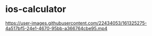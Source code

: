 # ios-calculator



https://user-images.githubusercontent.com/22434053/161325275-4a517bf5-24e1-4670-95bb-a366764cbe95.mp4

